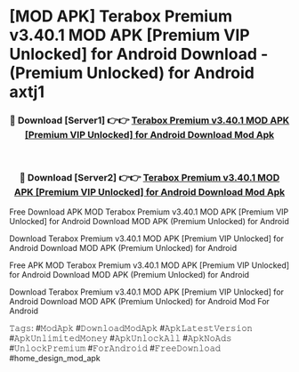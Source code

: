 # [MOD APK] Terabox Premium v3.40.1 MOD APK [Premium VIP Unlocked] for Android Download - (Premium Unlocked) for Android axtj1



<div align="center">
<h3>🔴 Download [Server1] 👉👉 <a href="https://momento.my/?title=Terabox_Premium_v3.40.1_MOD_APK_[Premium_VIP_Unlocked]_for_Android_Download">Terabox Premium v3.40.1 MOD APK [Premium VIP Unlocked] for Android Download Mod Apk</a></h3><br>

<h3>🔴 Download [Server2] 👉👉 <a href="https://momento.my/?title=Terabox_Premium_v3.40.1_MOD_APK_[Premium_VIP_Unlocked]_for_Android_Download">Terabox Premium v3.40.1 MOD APK [Premium VIP Unlocked] for Android Download Mod Apk</a></h3>
</div>



Free Download APK MOD Terabox Premium v3.40.1 MOD APK [Premium VIP Unlocked] for Android Download MOD APK (Premium Unlocked) for Android

Download Terabox Premium v3.40.1 MOD APK [Premium VIP Unlocked] for Android Download MOD APK (Premium Unlocked) for Android

Free APK MOD Terabox Premium v3.40.1 MOD APK [Premium VIP Unlocked] for Android Download MOD APK (Premium Unlocked) for Android

Download Terabox Premium v3.40.1 MOD APK [Premium VIP Unlocked] for Android Download MOD APK (Premium Unlocked) for Android Mod For Android

𝚃𝚊𝚐𝚜: #𝙼𝚘𝚍𝙰𝚙𝚔 #𝙳𝚘𝚠𝚗𝚕𝚘𝚊𝚍𝙼𝚘𝚍𝙰𝚙𝚔 #𝙰𝚙𝚔𝙻𝚊𝚝𝚎𝚜𝚝𝚅𝚎𝚛𝚜𝚒𝚘𝚗 #𝙰𝚙𝚔𝚄𝚗𝚕𝚒𝚖𝚒𝚝𝚎𝚍𝙼𝚘𝚗𝚎𝚢 #𝙰𝚙𝚔𝚄𝚗𝚕𝚘𝚌𝚔𝙰𝚕𝚕 #𝙰𝚙𝚔𝙽𝚘𝙰𝚍𝚜 #𝚄𝚗𝚕𝚘𝚌𝚔𝙿𝚛𝚎𝚖𝚒𝚞𝚖 #𝙵𝚘𝚛𝙰𝚗𝚍𝚛𝚘𝚒𝚍 #𝙵𝚛𝚎𝚎𝙳𝚘𝚠𝚗𝚕𝚘𝚊𝚍 #home_design_mod_apk

